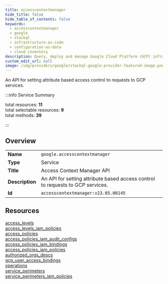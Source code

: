 ```yaml
---
title: accesscontextmanager
hide_title: false
hide_table_of_contents: false
keywords:
  - accesscontextmanager
  - google
  - stackql
  - infrastructure-as-code
  - configuration-as-data
  - cloud inventory
description: Query, deploy and manage Google Cloud Platform (GCP) infrastructure and resources using SQL
custom_edit_url: null
image: /img/providers/google/stackql-google-provider-featured-image.png
---
```

An API for setting attribute based access control to requests to GCP services.  
    
:::info Service Summary

<div class="row">
<div class="providerDocColumn">
<span>total resources:&nbsp;<b>11</b></span><br />
<span>total selectable resources:&nbsp;<b>9</b></span><br />
<span>total methods:&nbsp;<b>39</b></span><br />
</div>
</div>

:::

## Overview
<table><tbody>
<tr><td><b>Name</b></td><td><code>google.accesscontextmanager</code></td></tr>
<tr><td><b>Type</b></td><td>Service</td></tr>
<tr><td><b>Title</b></td><td>Access Context Manager API</td></tr>
<tr><td><b>Description</b></td><td>An API for setting attribute based access control to requests to GCP services.</td></tr>
<tr><td><b>Id</b></td><td><code>accesscontextmanager:v23.05.00145</code></td></tr>
</tbody></table>

## Resources
<div class="row">
<div class="providerDocColumn">
<a href="/providers/google/accesscontextmanager/access_levels/">access_levels</a><br />
<a href="/providers/google/accesscontextmanager/access_levels_iam_policies/">access_levels_iam_policies</a><br />
<a href="/providers/google/accesscontextmanager/access_policies/">access_policies</a><br />
<a href="/providers/google/accesscontextmanager/access_policies_iam_audit_configs/">access_policies_iam_audit_configs</a><br />
<a href="/providers/google/accesscontextmanager/access_policies_iam_bindings/">access_policies_iam_bindings</a><br />
<a href="/providers/google/accesscontextmanager/access_policies_iam_policies/">access_policies_iam_policies</a><br />
</div>
<div class="providerDocColumn">
<a href="/providers/google/accesscontextmanager/authorized_orgs_descs/">authorized_orgs_descs</a><br />
<a href="/providers/google/accesscontextmanager/gcp_user_access_bindings/">gcp_user_access_bindings</a><br />
<a href="/providers/google/accesscontextmanager/operations/">operations</a><br />
<a href="/providers/google/accesscontextmanager/service_perimeters/">service_perimeters</a><br />
<a href="/providers/google/accesscontextmanager/service_perimeters_iam_policies/">service_perimeters_iam_policies</a><br />
</div>
</div>
